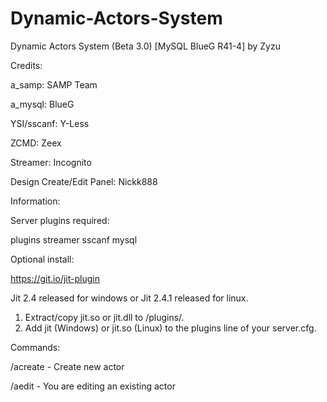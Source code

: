 # Dynamic-Actors-System

Dynamic Actors System (Beta 3.0) [MySQL BlueG R41-4] by Zyzu

Credits:

a_samp: SAMP Team

a_mysql: BlueG

YSI/sscanf: Y-Less

ZCMD: Zeex

Streamer: Incognito

Design Create/Edit Panel: Nickk888


Information:

Server plugins required:

plugins streamer sscanf mysql

Optional install:

https://git.io/jit-plugin

Jit 2.4 released for windows or Jit 2.4.1 released for linux.

1. Extract/copy jit.so or jit.dll to <sever>/plugins/.
2. Add jit (Windows) or jit.so (Linux) to the plugins line of your server.cfg.

Commands:

/acreate - Create new actor

/aedit - You are editing an existing actor
